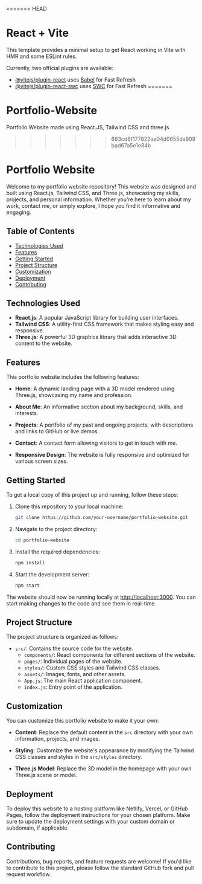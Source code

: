 <<<<<<< HEAD
# React + Vite

This template provides a minimal setup to get React working in Vite with HMR and some ESLint rules.

Currently, two official plugins are available:

- [@vitejs/plugin-react](https://github.com/vitejs/vite-plugin-react/blob/main/packages/plugin-react/README.md) uses [Babel](https://babeljs.io/) for Fast Refresh
- [@vitejs/plugin-react-swc](https://github.com/vitejs/vite-plugin-react-swc) uses [SWC](https://swc.rs/) for Fast Refresh
=======
# Portfolio-Website
Portfolio Website made using React.JS, Tailwind CSS and three.js
>>>>>>> 663cd6f177822ae04d0655da909bad67a5e1e84b

# Portfolio Website

Welcome to my portfolio website repository! This website was designed and built using React.js, Tailwind CSS, and Three.js, showcasing my skills, projects, and personal information. Whether you're here to learn about my work, contact me, or simply explore, I hope you find it informative and engaging.

## Table of Contents

- [Technologies Used](#technologies-used)
- [Features](#features)
- [Getting Started](#getting-started)
- [Project Structure](#project-structure)
- [Customization](#customization)
- [Deployment](#deployment)
- [Contributing](#contributing)

## Technologies Used

- **React.js**: A popular JavaScript library for building user interfaces.
- **Tailwind CSS**: A utility-first CSS framework that makes styling easy and responsive.
- **Three.js**: A powerful 3D graphics library that adds interactive 3D content to the website.

## Features

This portfolio website includes the following features:

- **Home**: A dynamic landing page with a 3D model rendered using Three.js, showcasing my name and profession.

- **About Me**: An informative section about my background, skills, and interests.

- **Projects**: A portfolio of my past and ongoing projects, with descriptions and links to GitHub or live demos.

- **Contact**: A contact form allowing visitors to get in touch with me.

- **Responsive Design**: The website is fully responsive and optimized for various screen sizes.

## Getting Started

To get a local copy of this project up and running, follow these steps:

1. Clone this repository to your local machine:

   ```bash
   git clone https://github.com/your-username/portfolio-website.git
   ```

2. Navigate to the project directory:

   ```bash
   cd portfolio-website
   ```

3. Install the required dependencies:

   ```bash
   npm install
   ```

4. Start the development server:

   ```bash
   npm start
   ```

The website should now be running locally at [http://localhost:3000](http://localhost:3000). You can start making changes to the code and see them in real-time.

## Project Structure

The project structure is organized as follows:

- `src/`: Contains the source code for the website.
  - `components/`: React components for different sections of the website.
  - `pages/`: Individual pages of the website.
  - `styles/`: Custom CSS styles and Tailwind CSS classes.
  - `assets/`: Images, fonts, and other assets.
  - `App.js`: The main React application component.
  - `index.js`: Entry point of the application.

## Customization

You can customize this portfolio website to make it your own:

- **Content**: Replace the default content in the `src` directory with your own information, projects, and images.

- **Styling**: Customize the website's appearance by modifying the Tailwind CSS classes and styles in the `src/styles` directory.

- **Three.js Model**: Replace the 3D model in the homepage with your own Three.js scene or model.

## Deployment

To deploy this website to a hosting platform like Netlify, Vercel, or GitHub Pages, follow the deployment instructions for your chosen platform. Make sure to update the deployment settings with your custom domain or subdomain, if applicable.

## Contributing

Contributions, bug reports, and feature requests are welcome! If you'd like to contribute to this project, please follow the standard GitHub fork and pull request workflow.
